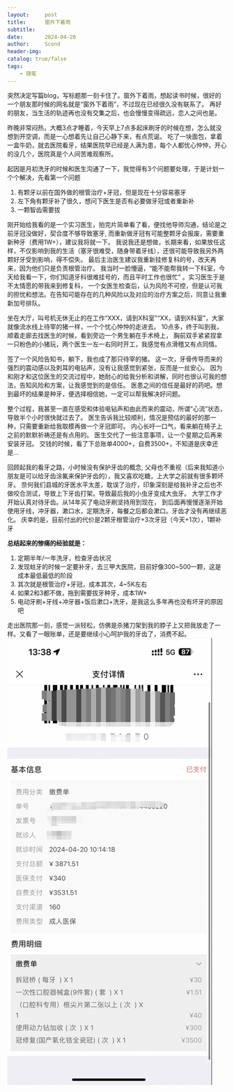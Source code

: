 ```yaml
---
layout:     post
title:      窗外下着雨
subtitle:   
date:       2024-04-20
author:     Scond
header-img: 
catalog: true/false
tags:
    - 随笔
---
```

突然决定写篇blog，写标题那一刻卡住了。窗外下着雨，想起读书时候，很好的一个朋友那时候的网名就是“窗外下着雨”，不过现在已经很久没有联系了。
再好的朋友，当生活的轨迹再也没有交集之后，也会慢慢变得疏远，恋人之间也是。

昨晚非常闷热，大概3点才睡着，今天早上7点多起床刷牙的时候在想，怎么就没想到开空调，而是一心想着先让自己心静下来，有点荒诞。
吃了一块面包，拿着一盒牛奶，就去医院看牙，结果医院早已经是人满为患，每个人都忧心忡忡，开心的没几个，医院真是个人间苦难观察所。

起因是月初洗牙的时候和医生沟通了一下，我觉得有3个问题要处理，于是计划一个个解决，先看第一个问题
1. 有颗牙以前在国外做的根管治疗+牙冠，但是现在十分容易塞牙
2. 左下角有颗牙补了很久，想问下医生是否有必要做牙冠或者重新补
3. 一颗智齿需要拔

刚开始给我看的是一个实习医生，拍完片简单看了看，便找他导师沟通，结论是之前牙冠没做好，契合度不够导致塞牙,
而重新做牙冠有可能整颗牙会报废，需要重新种牙（费用1W+），建议我将就一下。
我说我还是想做，长期来看，如果放任这样，不仅影响到我的生活（塞牙很难受，随身带着牙线），还很可能导致我另外两颗好牙受到影响，得不偿失。
最后主治医生建议我重新挂修复科的号，改天再来，因为他们只是负责根管治疗。
我当时一脸懵逼，“能不能帮我转一下科室，今天给我看一下，你们知道牙科很难挂号的，而且平时工作也很忙” 。实习医生于是不太情愿的带我来到修复科，
一个女医生检查后，认为风险不可控，但是认可我的担忧和想法。在告知可能存在的几种风险以及对应的治疗方案之后，同意让我重新加号排队。

坐在大厅，叫号机无休无止的在工作“XXX，请到X科室”“XX，请到X科室”，大家就像流水线上待宰的猪一样，一个个忧心忡忡的走进去。
10点多，终于叫到我，顺着走廊去找医生的时候，看到旁边一个男生躺在手术椅上，
胸前双手紧紧捏拿一只粉色的小猪玩，两个医生一左一右同时开工，我感觉有点滑稽又有点同情。

签了一个风险告知书，躺下，我也成了那只待宰的猪。
这一次，牙骨传导而来的强烈的震动感以及刺耳的电钻声，没有让我感觉到紧张，反而是一丝安心。
因为和刚才和这位医生的交流过程中，她耐心的给我分析和讲解，同时也很认可我的想法，告知风险和方案，让我感觉到的是信任。
医患之间的信任是最好的药吧。想到最坏的结果是种牙，便选择相信她，一定可以帮我解决好问题。

整个过程，我甚至一直在感受和体验电钻声和由此而来的震动，所谓“心流”状态，导致半个小时很快就过去了。
医生告诉我比较顺利，情况是预估的最好的那一种，只需要重新给我取模再做一个牙冠即可。
内心长吁一口气，看来躺在椅子上之前的默默祈祷还是有点用的。
医生交代了一些注意事项，让一个星期之后再来安装牙冠。
交钱的时候，看了下总账单4000+，自费3500+，不知道是庆幸还是...

回顾起我的看牙之路，小时候没有保护牙齿的概念,
父母也不重视（后来我知道小朋友是可以给牙齿涂氟来保护牙齿的），我又喜欢吃糖，上大学之前就有很多颗坏牙。
奈何我们县城的牙医水平太差，耽误了治疗，印象深刻是给我补牙之后也不做咬合测试，导致上下牙齿打架。导致最后我的小虫牙变成大虫牙。
大学工作才开始认真对待牙齿。从14年买了电动牙刷坚持用到现在，
到后面再慢慢逐渐开始使用牙线，冲牙器，漱口水，定期洗牙，每餐之后都会漱口。牙齿才没有再继续恶化。
庆幸的是，目前付出的代价是2颗牙根管治疗+3次牙冠（今天+1次），1颗补牙

**总结起来的惨痛的经验就是：**
1. 定期半年/一年洗牙，检查牙齿状况
2. 发现蛀牙的时候一定要补牙，去三甲大医院，目前好像300~500一颗，这是成本最低最低的阶段
3. 其次就是根管治疗+牙冠，成本其次，4~5K左右
4. 如果2和3都不做，拖到需要拔牙种牙，成本1W+
5. 电动牙刷+牙线+冲牙器+饭后漱口+洗牙，是我这么多年再也没有坏牙的原因吧

走出医院那一刻，感觉一派轻松，仿佛是杀猪刀架到我的脖子上又把我放走了一样。又看了一眼账单，还是要继续小心呵护我的牙齿了，消费不起。
![今天的费用](/im/tooth.png)


